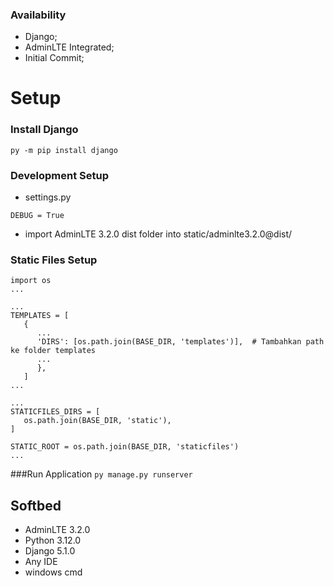 ### Availability

- Django;
- AdminLTE Integrated;
- Initial Commit;

# Setup

### Install Django
`py -m pip install django`

### Development Setup
+ settings.py
```
DEBUG = True
```

+ import AdminLTE 3.2.0 dist folder into static/adminlte3.2.0@dist/

### Static Files Setup
```
import os
...

...
TEMPLATES = [
   {
      ...
      'DIRS': [os.path.join(BASE_DIR, 'templates')],  # Tambahkan path ke folder templates
      ...
      },
   ]
...

...
STATICFILES_DIRS = [
   os.path.join(BASE_DIR, 'static'),
]

STATIC_ROOT = os.path.join(BASE_DIR, 'staticfiles')
...

```

###Run Application
`py manage.py runserver`

## Softbed
+ AdminLTE 3.2.0
+ Python 3.12.0
+ Django 5.1.0
+ Any IDE
+ windows cmd
